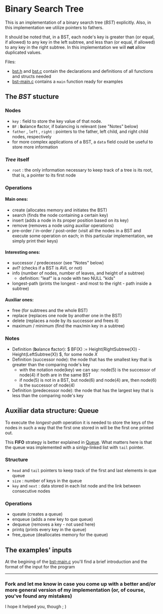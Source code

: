 # Binary Search Tree
 This is an implementation of a binary search tree (*BST*) explicitly.
 Also, in this implementation we utilize pointers to fathers.
 
 It should be noted that, in a BST, each node's key is greater than (or equal, if allowed) to any key in the left subtree, and less than (or equal, if allowed) to any key in the right subtree.
 In this implementation we will **not** allow duplicated values.

 Files: 
 * [bst.h](bst.h) and [bst.c](bst.c) contain the declarations and definitions of all functions and structs needed
 * [bst-main.c](bst-main.c) contains a `main` function ready for examples

 ## The *BST* stucture
 ### Nodes
 * `key` : field to store the key value of that node.
 * `BF` : **b**alance **f**actor, if balancing is relevant (see "Notes" below)
 * `father` , `left` , `right` : pointers to the father, left child, and right child nodes, respectively
 * for more complex applications of a BST, a `data` field could be useful to store more information

 ### *Tree* itself
 * `root` : the only information necessary to keep track of a tree is its root, that is, a pointer to its first node

 ### Operations
 #### Main ones:
 * create (allocates memory and initiates the BST)
 * search (finds the node containing a certain key)
 * insert (adds a node in its proper position based on its key)
 * remove (removes a node using auxiliar operations)
 * pre-order / in-order / post-order (visit all the nodes in a BST and execute some operation on each; in this particular implementation, we simply print their keys)
 

 #### Interesting ones:
 * successor / predecessor (see "Notes" below)
 * avl? (checks if a BST is AVL or not)
 * info (number of nodes, number of leaves, and height of a subtree)
   * definition: "leaf" is a node with two NULL "kids"
 * longest-path (prints the longest - and most to the right - path inside a subtree)


 #### Auxiliar ones:
 * free (for subtrees and the whole BST)
 * replace (replaces one node by another one in the BST)
 * delete (replaces a node by its successor and frees it)
 * maximum / minimum (find the max/min key in a subtree)
 
  

 ### Notes
 * Definition (**b**alance **f**actor):  $ BF(X) := Height(RightSubtree(X)) - Height(LeftSubtree(X)) $, for some node $X$
 * Definition (successor node): the node that has the smallest key that is greater than the comparing node's key
    * with the notation node(key) we can say: node(5) is the successor of node(4) if both are in the same BST
    * if node(5) is not in a BST, but node(6) and node(4) are, then node(6) is the successor of node(4)
 * Definition (predecessor node): the node that has the largest key that is less than the comparing node's key


## Auxiliar data structure: Queue

To execute the *longest-path* operation it is needed to store the keys of the nodes in such a way that the first one stored in will be the first one printed out. 

This **FIFO** strategy is better explained in [Queue](queue/queue-README.md). What matters here is that the queue was implemented with a sinlgy-linked list with `tail` pointer.

### Structure
* `head` and `tail` pointers to keep track of the first and last elements in que queue
* `size` : number of keys in the queue
* `key` and `next` : data stored in each list node and the link between consecutive nodes


### Operations
* queate (creates a queue)
* enqueue (adds a new key to que queue)
* dequeue (removes a key - not used here)
* printq (prints every key in the queue)
* free_queue (deallocates memory for the queue)



## The examples' inputs
 
 At the begining of the [bst-main.c](bst-main.c) you'll find a brief introduction and the format of the input for the program
 
 ---

 ### Fork and let me know in case you come up with a better and/or more general version of my implementation (or, of course, you've found any mistakes)

 I hope it helped you, though ; )
 